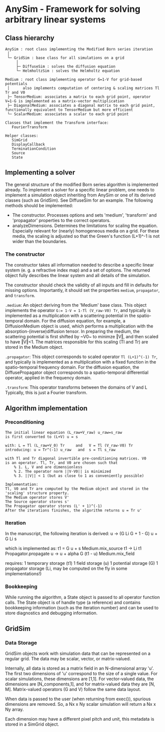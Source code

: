 # AnySim - Framework for solving arbitrary linear systems

## Class hierarchy
~~~
AnySim : root class implementing the Modified Born series iteration
 │
 └─ GridSim : base class for all simulations on a grid
     │
     ├─ DiffuseSim : solves the diffusion equation
     └─ HelmholtzSim : solves the Helmholtz equation

Medium : root class implementing operator G=1-V for grid-based potentials
 │      also implements computation of centering & scaling matrices Tl Tr and V0
 ├─ TensorMedium: associates a matrix to each grid point, operator V=1-G is implemented as a matrix-vector multiplication
 ├─ DiagonalMedium: associates a diagonal matrix to each grid point, functionally equivalent to TensorMedium but more efficient
 └─ ScalarMedium: associates a scalar to each grid point
   
Classes that implement the Transform interface:
   FourierTransform

Helper classes:
   SimGrid
   DisplayCallback
   TerminationCondition
   Source
   State
~~~

## Implementing a solver
The general structure of the modified Born series algorithm is implemented
already. To implement a solver for a specific linear problem, one needs to
implement a simulation object inheriting from AnySim or one of its derived
classes (such as GridSim). See DiffuseSim for an example. The following
methods should be implemented:
  * The constructor. Processes options and sets 'medium', 'transform' and 
    'propagator' properties to the correct operators.
  * analyzeDimensions. Determines the limitations for scaling the equation.
    Especially relevant for (nearly) homogeneous media on a grid. For these
    media, the scaling is adjusted so that the Green's function (L+1)^-1 is not
    wider than the boundaries.
 
### The constructor
The constructor takes all information needed to describe a specific linear
system (e. g. a refractive index map) and a set of options. The returned
object fully describes the linear system and all details of the simulation. 

The constructor should check the validity of all inputs and fill in
defaults for missing options. Importantly, it should set the properties
`medium`, `propagator`, and `transform`. 

`.medium`: An object deriving from the 'Medium' base class. This object
  implements the operator `G:= 1-V = 1-Tl (V_raw-V0) Tr`, and typically is
  implemented as a multiplication with a scattering potential in the 
  spatio-temporal domain.
  For the diffusion equation, for example, a DiffusionMedium object is used,
  which performs a multiplication with the absorption-(inverse)diffusion tensor.
  In preparing the medium, the scattering potential is first
  shifted by ~V0~ to minimze ‖V‖, and then scaled to have ‖V‖<1. The matrices
  responsible for this scaling (Tl and Tr) are stored in the Medium object.

`.propagator`: This object corresponds to scaled operator `Tl (L+1)^(-1) Tr`, and typically
  is implemented as a multiplication with a fixed function in the spatio-temporal frequency domain.
  For the diffusion equation, the DiffusePropagator object corresponds
  to a spatio-temporal differential operator, applied in the frequency
  domain.

`.transform`: This operator transforms between the domains of V and L
  Typically, this is just a Fourier transform.


## Algorithm implementation
### Preconditioning
    The initial linear equation (L_raw+V_raw) u_raw=s_raw
    is first converted to (L+V) u = s

    with: L = Tl (L_raw+V_0) Tr     and   V = Tl (V_raw-V0) Tr
    introducing: u = Tr^(-1) u_raw   and  s = Tl s_raw

    with Tl and Tr diagonal invertible pre-conditioning matrices. V0
    is an operator. Tl, Tr, and V0 are chosen such that
        % 1. L, V and are dimensionless
        % 2. The operator norm ||V-V0|| is minimized
        % 3. ||V|| < 1 (but as close to 1 as conveniently possible)
    
    Implementation:
    Tl, V0 and Tr are computed by the Medium object and stored in the
    'scaling' structure property.
    The Medium operator stores V'
    The Source operator stores s'
    The Propagator operator stores (L' + 1)^(-1)
    After the iterations finishes, the algorithm returns u = Tr u'

### Iteration
In the manuscript, the following iteration is derived:
    u -> (G Li G + 1 - G) u + G Li s

which is implemented as:
    t1 = G u + s            Medium.mix_source
    t1 -> Li t1             Propagator.propagate
    u -> u + alpha G (t1 - u)     Medium.mix_field

requires:
1 temporary storage (t1)
1 field storage (u)
1 potential storage (G)
1 propagator storage (Li, may be computed on the fly in some implementations!)


### Bookkeeping
While running the algorithm, a State object is passed to all operator
function calls. The State object is of handle type (a reference) and
contains bookkeeping information (such as the iteration number) and can be
used to store diagnostics and debugging information.


## GridSim
### Data Storage
GridSim objects work with simulation data that can be represented on a
regular grid. The data may be scalar, vector, or matrix-valued.

Internally, all data is stored as a matrix field in an N-dimensional array 'u'.
The first two dimensions of 'u' correspond to the size of a single value.
For scalar simulations, these dimensions are [1,1]. For vector-valued
data, the dimensions are [N_components,1], and for matrix-valued data
they are [N, M]. Matrix-valued operators (G and V) follow the same data layout.

When data is passed to the user (when returning from exec()), spurious
dimensions are removed. So, a Nx x Ny scalar simulation will return a Nx x Ny
array.

Each dimension may have a different pixel pitch and unit, this metadata
is stored in a SimGrid object.

